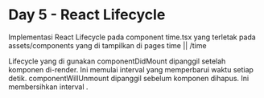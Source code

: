 # Day 5 -  React Lifecycle 

Implementasi React Lifecycle pada component time.tsx yang terletak pada assets/components yang di tampilkan di pages time  || /time 

Lifecycle yang di gunakan
componentDidMount dipanggil setelah komponen di-render. Ini memulai interval yang memperbarui waktu setiap detik.
componentWillUnmount dipanggil sebelum komponen dihapus. Ini membersihkan interval .
